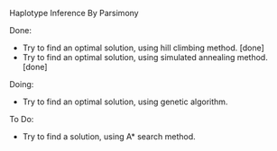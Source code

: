 Haplotype Inference By Parsimony

Done:
* Try to find an optimal solution, using hill climbing method. [done]
* Try to find an optimal solution, using simulated annealing method. [done]

Doing:
* Try to find an optimal solution, using genetic algorithm.

To Do:
* Try to find a solution, using A* search method.
